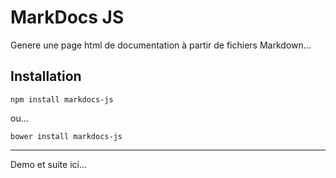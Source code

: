 # MarkDocs JS

Genere une page html de documentation à partir de fichiers Markdown...

## Installation

    npm install markdocs-js
    
ou...
    
    bower install markdocs-js

---
Demo et suite ici...